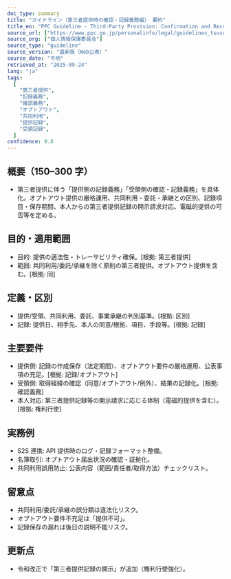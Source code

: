 ```yaml
---
doc_type: summary
title: "ガイドライン（第三者提供時の確認・記録義務編） 要約"
title_en: "PPC Guideline - Third-Party Provision: Confirmation and Record Duties — Summary"
source_url: ["https://www.ppc.go.jp/personalinfo/legal/guidelines_tsusoku/"]
source_org: ["個人情報保護委員会"]
source_type: "guideline"
source_version: "最新版（Web公表）"
source_date: "不明"
retrieved_at: "2025-09-24"
lang: "ja"
tags:
  [
    "第三者提供",
    "記録義務",
    "確認義務",
    "オプトアウト",
    "共同利用",
    "提供記録",
    "受領記録",
  ]
confidence: 0.8
---
```


## 概要（150–300 字）

- 第三者提供に伴う「提供側の記録義務」「受領側の確認・記録義務」を具体化。オプトアウト提供の厳格運用、共同利用・委託・承継との区別、記録項目・保存期間、本人からの第三者提供記録の開示請求対応、電磁的提供の可否等を定める。

## 目的・適用範囲

- 目的: 提供の適法性・トレーサビリティ確保。[根拠: 第三者提供]
- 範囲: 共同利用/委託/承継を除く原則の第三者提供。オプトアウト提供を含む。[根拠: 同]

## 定義・区別

- 提供/受領、共同利用、委託、事業承継の判別基準。[根拠: 区別]
- 記録: 提供日、相手先、本人の同意/根拠、項目、手段等。[根拠: 記録]

## 主要要件

- 提供側: 記録の作成保存（法定期間）、オプトアウト要件の厳格運用、公表事項の充足。[根拠: 記録/オプトアウト]
- 受領側: 取得経緯の確認（同意/オプトアウト/例外）、結果の記録化。[根拠: 確認義務]
- 本人対応: 第三者提供記録等の開示請求に応じる体制（電磁的提供を含む）。[根拠: 権利行使]

## 実務例

- S2S 連携: API 提供時のログ・記録フォーマット整備。
- 名簿取引: オプトアウト届出状況の確認・証拠化。
- 共同利用誤用防止: 公表内容（範囲/責任者/取得方法）チェックリスト。

## 留意点

- 共同利用/委託/承継の誤分類は違法化リスク。
- オプトアウト要件不充足は「提供不可」。
- 記録保存の漏れは後日の説明不能リスク。

## 更新点

- 令和改正で「第三者提供記録の開示」が追加（権利行使強化）。
